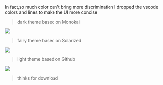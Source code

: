 In fact,so much color can't bring more discrimination
I dropped the vscode colors and lines to make the UI more concise

>dark theme based on Monokai

![](https://r.photo.store.qq.com/psb?/V11xgy404KIR1n/RjXf47YuVh5Gbmp0ugeYGzFRQWGltzcKx2qce19GqiQ!/r/dL4AAAAAAAAA)
>fairy theme based on Solarized

![](https://r.photo.store.qq.com/psb?/V11xgy404KIR1n/.c8d9speuVcnMytUInxJ.lAEFEDfgwjhnydSaseGb8g!/r/dL8AAAAAAAAA)

>light theme based on Github

![](https://r.photo.store.qq.com/psb?/V11xgy404KIR1n/APZVvtaMh1H792UcrkOwLpq*uSMsiBRtEooOy*uLPSI!/r/dLYAAAAAAAAA)
>thinks for download